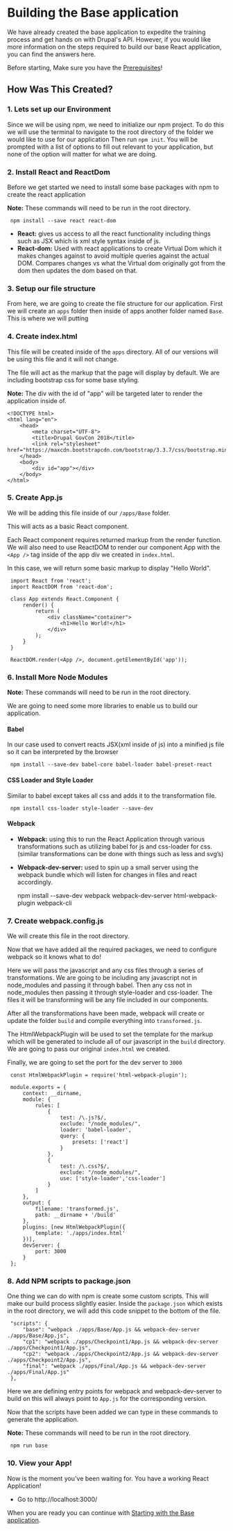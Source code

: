 # Building the Base application
We have already created the base application to expedite the training process and get hands on with Drupal's API. However, if you would like more information on the steps required to build our base React application, you can find the answers here.
 
Before starting, Make sure you have the [Prerequisites](../README.md)!

## How Was This Created?

### 1. Lets set up our Environment
Since we will be using npm, we need to initialize our npm project. To do this we will use the terminal to navigate to the root directory of the folder we would like to use for our application Then run `npm init`. You will be prompted with a list of options to fill out relevant to your application, but none of the option will matter for what we are doing. 


### 2. Install React and ReactDom
Before we get started we need to install some base packages with npm to create the react application 

**Note:** These commands will need to be run in the root directory.

     npm install --save react react-dom

   * **React:** gives us access to all the react functionality including things such as JSX which is xml style syntax inside of js. 
   * **React-dom:** Used with react applications to create Virtual Dom which it makes changes against to avoid multiple queries against the actual DOM. Compares changes vs what the Virtual dom originally got from the dom then updates the dom based on that.

### 3. Setup our file structure
From here, we are going to create the file structure for our application. First we will create an `apps` folder then inside of apps another folder named `Base`. This is where we will putting 

### 4. Create index.html
This file will be created inside of the `apps` directory. All of our versions will be using this file and it will not change.
 
The file will act as the markup that the page will display by default. We are including bootstrap css for some base styling.

**Note:** The div with the id of "app" will be targeted later to render the application inside of.

    <!DOCTYPE html>
    <html lang="en">
        <head>
            <meta charset="UTF-8">
            <title>Drupal GovCon 2018</title>
            <link rel="stylesheet" href="https://maxcdn.bootstrapcdn.com/bootstrap/3.3.7/css/bootstrap.min.css">
        </head>
        <body>
            <div id="app"></div>
        </body>
    </html>
    
### 5. Create App.js
We will be adding this file inside of our `/apps/Base` folder.

 This will acts as a basic React component. 
 
 Each React component requires returned markup from the render function. We will also need to use ReactDOM to render our component App with the `<App />` tag inside of the app div we created in `index.html`. 
 
 In this case, we will return some basic markup to display "Hello World". 
 
     import React from 'react';
     import ReactDOM from 'react-dom';
     
     class App extends React.Component {
         render() {
             return (
                 <div className="container">
                     <h1>Hello World!</h1>
                 </div>
             );
         }
     }
     
     ReactDOM.render(<App />, document.getElementById('app'));
    
### 6. Install More Node Modules
**Note:** These commands will need to be run in the root directory.

 We are going to need some more libraries to enable us to build our application.
 
 #### Babel
  In our case used to convert reacts JSX(xml inside of js) into a minified js file so it can be interpreted by the browser
        
     npm install --save-dev babel-core babel-loader babel-preset-react
    
 #### CSS Loader and Style Loader
 Similar to babel except takes all css and adds it to the transformation file.
 
     npm install css-loader style-loader --save-dev 
   
 #### Webpack
 * **Webpack:** using this to run the React Application through various transformations such as utilizing babel for js and css-loader for css.(similar transformations can be done with things such as less and svg’s)
 * **Webpack-dev-server:** used to spin up a small server using the webpack bundle which will listen for changes in files and react accordingly.
    
    
    npm install --save-dev webpack webpack-dev-server html-webpack-plugin webpack-cli 
 

### 7. Create  webpack.config.js
We will create this file in the root directory.

 Now that we have added all the required packages, we need to configure webpack so it knows what to do!
 
 Here we will pass the javascript and any css files through a series of transformations. 
We are going to be including any javascript not in node_modules and passing it through babel. Then any css not in node_modules then passing it through style-loader and css-loader. The files it will be transforming will be any file included in our components.

After all the transformations have been made, webpack will create or update the folder `build` and compile everything into `transformed.js`.

 The HtmlWebpackPlugin will be used to set the template for the markup which will be generated to include all of our javascript in the `build` directory. We are going to pass our original `index.html` we created.
 
 Finally, we are going to set the port for the dev server to `3000`
 
     const HtmlWebpackPlugin = require('html-webpack-plugin');
     
     module.exports = {
         context: __dirname,
         module: {
             rules: [
                 {
                     test: /\.js?$/,
                     exclude: "/node_modules/",
                     loader: 'babel-loader',
                     query: {
                         presets: ['react']
                     }
                 },
                 {
                     test: /\.css?$/,
                     exclude: "/node_modules/",
                     use: ['style-loader','css-loader']
                 }
             ]
         },
         output: {
             filename: 'transformed.js',
             path: __dirname + '/build'
         },
         plugins: [new HtmlWebpackPlugin({
             template: './apps/index.html'
         })],
         devServer: {
             port: 3000
         }
     };
     
### 8. Add NPM scripts to package.json
 One thing we can do with npm is create some custom scripts. This will make our build process slightly easier. Inside the `package.json` which exists in the root directory, we will add this code snippet to the bottom of the file.
 
     "scripts": {
         "base": "webpack ./apps/Base/App.js && webpack-dev-server ./apps/Base/App.js",
         "cp1": "webpack ./apps/Checkpoint1/App.js && webpack-dev-server ./apps/Checkpoint1/App.js",
         "cp2": "webpack ./apps/Checkpoint2/App.js && webpack-dev-server ./apps/Checkpoint2/App.js",
         "final": "webpack ./apps/Final/App.js && webpack-dev-server ./apps/Final/App.js"
     },
     
Here we are defining entry points for webpack and webpack-dev-server to build on this will always point to `App.js` for the corresponding version.

Now that the scripts have been added we can type in these commands to generate the application.

**Note:** These commands will need to be run in the root directory.

     npm run base
     
### 10. View your App!
Now is the moment you've been waiting for. You have a working React Application!

* Go to http://localhost:3000/

When you are ready you can continue with [Starting with the Base application](./Base/README.md).